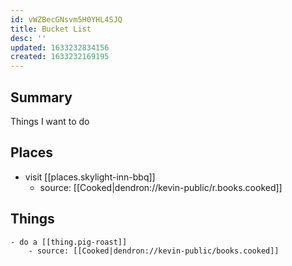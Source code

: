 ```yaml
---
id: vWZBecGNsvm5H0YHL4SJQ
title: Bucket List
desc: ''
updated: 1633232834156
created: 1633232169195
---
```


## Summary 
Things I want to do

## Places
- visit [[places.skylight-inn-bbq]] 
    - source: [[Cooked|dendron://kevin-public/r.books.cooked]]

## Things
    - do a [[thing.pig-roast]]
        - source: [[Cooked|dendron://kevin-public/books.cooked]]
